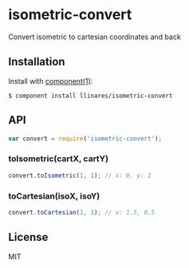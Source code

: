 
# isometric-convert

  Convert isometric to cartesian coordinates and back

## Installation

  Install with [component(1)](http://component.io):

    $ component install llinares/isometric-convert

## API

```js
var convert = require('isometric-convert');
```

### toIsometric(cartX, cartY)

```js
convert.toIsometric(1, 1); // x: 0, y: 1
```

### toCartesian(isoX, isoY)

```js
convert.toCartesian(1, 1); // x: 1.5, 0.5
```

## License

  MIT
